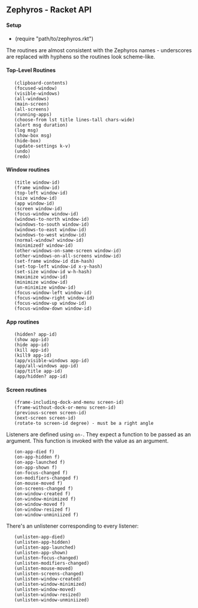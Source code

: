## Zephyros - Racket API

#### Setup

* (require "path/to/zephyros.rkt")

The routines are almost consistent with the Zephyros names - underscores are replaced with hyphens so the routines look scheme-like.

#### Top-Level Routines

```racket
   (clipboard-contents)
   (focused-window)
   (visible-windows)
   (all-windows)
   (main-screen)
   (all-screens)
   (running-apps)
   (choose-from lst title lines-tall chars-wide)
   (alert msg duration)
   (log msg)
   (show-box msg)
   (hide-box)
   (update-settings k-v)
   (undo)
   (redo)
```

#### Window routines

```racket
   (title window-id)
   (frame window-id)
   (top-left window-id)
   (size window-id)
   (app window-id)
   (screen window-id)
   (focus-window window-id)
   (windows-to-north window-id)
   (windows-to-south window-id)
   (windows-to-east window-id)
   (windows-to-west window-id)
   (normal-window? window-id)
   (minimized? window-id)
   (other-windows-on-same-screen window-id)
   (other-windows-on-all-screens window-id)
   (set-frame window-id dim-hash)
   (set-top-left window-id x-y-hash)
   (set-size window-id w-h-hash)
   (maximize window-id)
   (minimize window-id)
   (un-minimize window-id)
   (focus-window-left window-id)
   (focus-window-right window-id)
   (focus-window-up window-id)
   (focus-window-down window-id)
```

#### App routines

```racket
   (hidden? app-id)
   (show app-id)
   (hide app-id)
   (kill app-id)
   (kill9 app-id)
   (app/visible-windows app-id)
   (app/all-windows app-id)
   (app/title app-id)
   (app/hidden? app-id)
```

#### Screen routines

```racket
   (frame-including-dock-and-menu screen-id)
   (frame-without-dock-or-menu screen-id)
   (previous-screen screen-id)
   (next-screen screen-id)
   (rotate-to screen-id degree) - must be a right angle
```

Listeners are defined using <code>on-<event></code>. They expect a function to be passed as an argument. This function is invoked with the value as an argument.

```racket
   (on-app-died f)
   (on-app-hidden f)
   (on-app-launched f)
   (on-app-shown f)
   (on-focus-changed f)
   (on-modifiers-changed f)
   (on-mouse-moved f)
   (on-screens-changed f)
   (on-window-created f)
   (on-window-minimized f)
   (on-window-moved f)
   (on-window-resized f)
   (on-window-unminiized f)
```

There's an unlistener corresponding to every listener:

```racket
   (unlisten-app-died)
   (unlisten-app-hidden)
   (unlisten-app-launched)
   (unlisten-app-shown)
   (unlisten-focus-changed)
   (unlisten-modifiers-changed)
   (unlisten-mouse-moved)
   (unlisten-screens-changed)
   (unlisten-window-created)
   (unlisten-window-minimized)
   (unlisten-window-moved)
   (unlisten-window-resized)
   (unlisten-window-unminiized)

```

